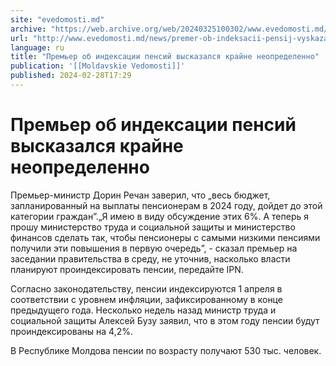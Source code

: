 ```yaml
---
site: "evedomosti.md"
archive: "https://web.archive.org/web/20240325100302/www.evedomosti.md/news/premer-ob-indeksacii-pensij-vyskazalsya-krajne-neopredelenno"
url: "http://www.evedomosti.md/news/premer-ob-indeksacii-pensij-vyskazalsya-krajne-neopredelenno"
language: ru
title: "Премьер об индексации пенсий высказался крайне неопределенно"
publication: '[[Moldavskie Vedomosti]]'
published: 2024-02-28T17:29
---
```


# Премьер об индексации пенсий высказался крайне неопределенно

Премьер-министр Дорин Речан заверил, что „весь бюджет, запланированный на выплаты пенсионерам в 2024 году, дойдет до этой категории граждан”.„Я имею в виду обсуждение этих 6%. А теперь я прошу министерство труда и социальной защиты и министерство финансов сделать так, чтобы пенсионеры с самыми низкими пенсиями получили эти повышения в первую очередь”, - сказал премьер на заседании правительства в среду, не уточнив, насколько власти планируют проиндексировать пенсии, передайте IPN.

Согласно законодательству, пенсии индексируются 1 апреля в соответствии с уровнем инфляции, зафиксированному в конце предыдущего года. Несколько недель назад министр труда и социальной защиты Алексей Бузу заявил, что в этом году пенсии будут проиндексированы на 4,2%.

В Республике Молдова пенсии по возрасту получают 530 тыс. человек.